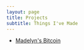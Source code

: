 ```yaml
---
layout: page
title: Projects
subtitle: Things I've Made
---
```


- <a href="/madelyn">Madelyn's Bitcoin</a>
